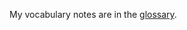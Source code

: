 My vocabulary notes are in the [glossary](https://daoistic.ca/blog/glossary "Read A Glossary of Heaven and Earth").

